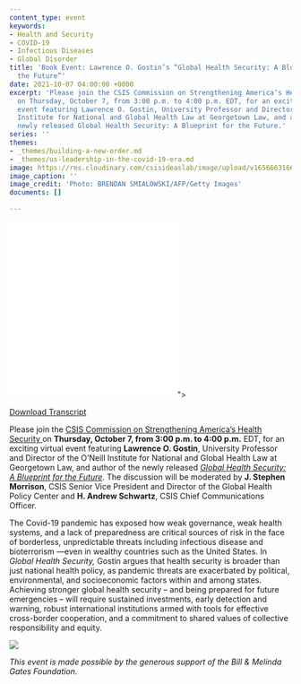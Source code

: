 ```yaml
---
content_type: event
keywords:
- Health and Security
- COVID-19
- Infectious Diseases
- Global Disorder
title: 'Book Event: Lawrence O. Gostin’s “Global Health Security: A Blueprint for
  the Future”'
date: 2021-10-07 04:00:00 +0000
excerpt: 'Please join the CSIS Commission on Strengthening America’s Health Security
  on Thursday, October 7, from 3:00 p.m. to 4:00 p.m. EDT, for an exciting virtual
  event featuring Lawrence O. Gostin, University Professor and Director of the O’Neill
  Institute for National and Global Health Law at Georgetown Law, and author of the
  newly released Global Health Security: A Blueprint for the Future.'
series: ''
themes:
- _themes/building-a-new-order.md
- _themes/us-leadership-in-the-covid-19-era.md
image: https://res.cloudinary.com/csisideaslab/image/upload/v1656663166/health-commission/GettyImages-1235423798_0_mqnp5a.jpg
image_caption: ''
image_credit: 'Photo: BRENDAN SMIALOWSKI/AFP/Getty Images'
documents: []

---
```

<div class="video-wrapper post-feature-video"> <iframe allow="autoplay; encrypted-media" allowfullscreen="" frameborder="0" title="" src="<iframe width="560" height="315" src="https://www.youtube.com/embed/HTMrxuH0_Qc" title="YouTube video player" frameborder="0" allow="accelerometer; autoplay; clipboard-write; encrypted-media; gyroscope; picture-in-picture" allowfullscreen></iframe>"></iframe></div>

[Download Transcript](https://csis-website-prod.s3.amazonaws.com/s3fs-public/event/211007_Morrison_Lawrence_Gostin.pdf?24XEu0u6aA9_cpGv.7KlguOLPx3luiab)

  
Please join the [CSIS Commission on Strengthening America’s Health Security ](https://healthsecurity.csis.org/members/ "https://healthsecurity.csis.org/members/")on **Thursday, October 7, from 3:00 p.m. to 4:00 p.m.** EDT, for an exciting virtual event featuring **Lawrence O. Gostin**, University Professor and Director of the O’Neill Institute for National and Global Health Law at Georgetown Law, and author of the newly released [_Global Health Security: A Blueprint for the Future_](https://www.hup.harvard.edu/catalog.php?isbn=9780674976610&content=bios "https://www.hup.harvard.edu/catalog.php?isbn=9780674976610&content=bios"). The discussion will be moderated by **J. Stephen Morrison**, CSIS Senior Vice President and Director of the Global Health Policy Center and **H. Andrew Schwartz**, CSIS Chief Communications Officer.

The Covid-19 pandemic has exposed how weak governance, weak health systems, and a lack of preparedness are critical sources of risk in the face of borderless, unpredictable threats including infectious disease and bioterrorism —even in wealthy countries such as the United States. In _Global Health Security,_ Gostin argues that health security is broader than just national health policy, as pandemic threats are exacerbated by political, environmental, and socioeconomic factors within and among states. Achieving stronger global health security – and being prepared for future emergencies – will require sustained investments, early detection and warning, robust international institutions armed with tools for effective cross-border cooperation, and a commitment to shared values of collective responsibility and equity.

![](https://res.cloudinary.com/csisideaslab/image/upload/v1656663373/health-commission/211001_Gostin_Book_Cover_rgrjti.jpg)

_This event is made possible by the generous support of the Bill & Melinda Gates Foundation._